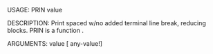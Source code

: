 USAGE:
     PRIN value 

DESCRIPTION:
     Print spaced w/no added terminal line break, reducing blocks.
     PRIN is a function .

ARGUMENTS:
    value [<opt> any-value!]
